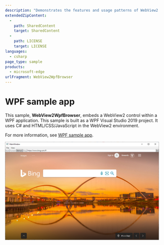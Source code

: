 ```yaml
---
description: "Demonstrates the features and usage patterns of WebView2 in WPF apps."
extendedZipContent:
  -
    path: SharedContent
    target: SharedContent
  -
    path: LICENSE
    target: LICENSE
languages:
  - csharp
page_type: sample
products:
  - microsoft-edge
urlFragment: WebView2WpfBrowser
---
```

# WPF sample app

<!-- only enough info to differentiate this sample vs the others; what is different about this sample compared to the sibling samples? -->
This sample, **WebView2WpfBrowser**, embeds a WebView2 control within a WPF application.  This sample is built as a WPF Visual Studio 2019 project.  It uses C# and HTML/CSS/JavaScript in the WebView2 environment.

For more information, see [WPF sample app](https://docs.microsoft.com/microsoft-edge/webview2/samples/webview2wpfbrowser).

![The WPF sample app running](screenshots/wpf-browser-screenshot.png)
